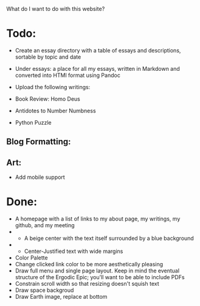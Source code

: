 What do I want to do with this website?


# Todo:
* Create an essay directory with a table of essays and descriptions, sortable by topic and date

* Under essays: a place for all my essays, written in Markdown and converted into HTMl format using Pandoc

* Upload the following writings:
* Book Review: Homo Deus
* Antidotes to Number Numbness
* Python Puzzle





## Blog Formatting:



## Art:






* Add mobile support



# Done:

* A homepage with a list of links to my about page, my writings, my github, and my meeting
* * A beige center with the text itself surrounded by a blue background
* * Center-Justified text with wide margins
* Color Palette
* Change clicked link color to be more aesthetically pleasing
* Draw full menu and single page layout. Keep in mind the eventual structure of the Ergodic Epic; you'll want to be able to include PDFs
* Constrain scroll width so that resizing doesn't squish text
* Draw space backgroud
* Draw Earth image, replace at bottom